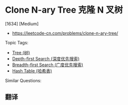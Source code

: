 # Clone N-ary Tree 克隆 N 叉树

[1634] [Medium]

- https://leetcode-cn.com/problems/clone-n-ary-tree/

Topic Tags:

- [Tree (树)](https://leetcode-cn.com/tag/tree/)
- [Depth-first Search (深度优先搜索)](https://leetcode-cn.com/tag/depth-first-search/)
- [Breadth-first Search (广度优先搜索)](https://leetcode-cn.com/tag/breadth-first-search/)
- [Hash Table (哈希表)](https://leetcode-cn.com/tag/hash-table/)

Similar Questions:

## 翻译
